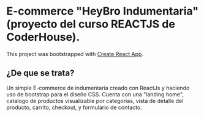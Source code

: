 # E-commerce "HeyBro Indumentaria" (proyecto del curso REACTJS de CoderHouse).

This project was bootstrapped with [Create React App](https://github.com/facebook/create-react-app).

## ¿De que se trata?

Un simple E-commerce de indumentaria creado con ReactJs y haciendo uso de bootstrap para el diseño CSS.
Cuenta con una "landing home", catalogo de productos visualizable por categorias, vista de detalle del producto, carrito, checkout, y formulario de contacto.